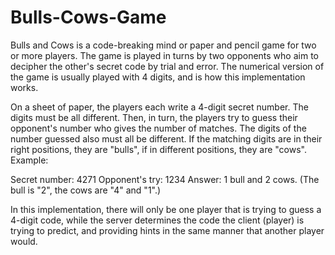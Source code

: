 # Bulls-Cows-Game

  Bulls and Cows is a code-breaking mind or paper and pencil game for two or more players. 
The game is played in turns by two opponents who aim to decipher the other's secret code by trial and error.
The numerical version of the game is usually played with 4 digits, and is how this implementation works.

On a sheet of paper, the players each write a 4-digit secret number. The digits must be all different. 
Then, in turn, the players try to guess their opponent's number who gives the number of matches. The 
digits of the number guessed also must all be different. If the matching digits are in their right 
positions, they are "bulls", if in different positions, they are "cows". Example:

Secret number: 4271
Opponent's try: 1234
Answer: 1 bull and 2 cows. (The bull is "2", the cows are "4" and "1".)


In this implementation, there will only be one player that is trying to guess a 4-digit code, while the server 
determines the code the client (player) is trying to predict, and providing hints in the same manner that another
player would.

